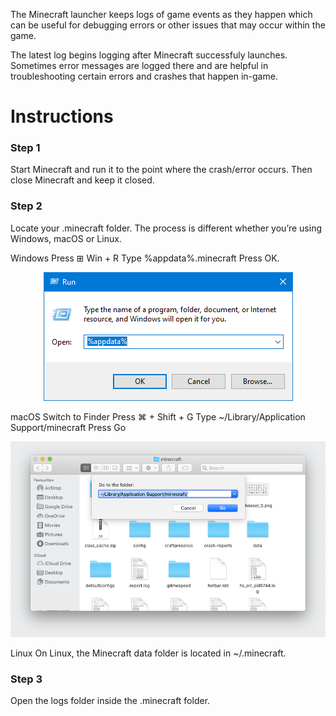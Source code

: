 The Minecraft launcher keeps logs of game events as they happen which can be useful for debugging errors or other issues that may occur within the game.

The latest log begins logging after Minecraft successfuly launches. Sometimes error messages are logged there and are helpful in troubleshooting certain errors and crashes that happen in-game.

# Instructions

<h3 class="md-h3"><a href="#step-3" id="step-3" class="md-h-a md-a"></a>Step 1</h3>

Start Minecraft and run it to the point where the crash/error occurs. Then close Minecraft and keep it closed.

<h3 class="md-h3"><a href="#step-3" id="step-3" class="md-h-a md-a"></a>Step 2</h3>

Locate your .minecraft folder. The process is different whether you’re using Windows, macOS or Linux.

Windows
Press ⊞ Win + R
Type %appdata%\.minecraft
Press OK.

<div align="center">
    <img src="https://raw.githubusercontent.com/ilu1234/faq-iluclient/main/181196927-19a0cb10-dd57-4034-9b86-6b8f6a0dda0a.png" />
</div>

macOS
Switch to Finder
Press ⌘ + Shift + G
Type ~/Library/Application Support/minecraft
Press Go

<div align=center>
    <img src="https://raw.githubusercontent.com/ilu1234/faq-iluclient/main/181197786-e8c83bb0-54a7-42ed-8ea9-3c7987d3b3aa.png" />
</div>

Linux
On Linux, the Minecraft data folder is located in ~/.minecraft.

<h3 class="md-h3"><a href="#step-3" id="step-3" class="md-h-a md-a"></a>Step 3</h3>

Open the logs folder inside the .minecraft folder.
